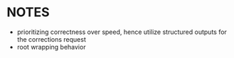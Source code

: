# NOTES

- prioritizing correctness over speed, hence utilize structured outputs for the corrections request
- root wrapping behavior
